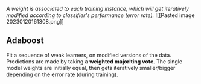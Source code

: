 _A weight is associated to each training instance, which will get iteratively modified according to classifier's performance (error rate)._
![[Pasted image 20230120161308.png]]
## Adaboost
Fit a sequence of weak learners, on modified versions of the data. Predictions are made by taking a **weighted majoriting vote**.
The single model weights are initially equal, then gets iteratively smaller/bigger depending on the error rate (during training).
